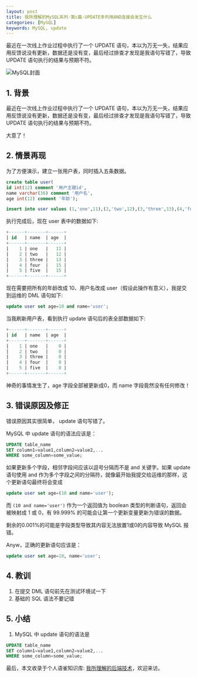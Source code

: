 ```yaml
---
layout: post
title: 我所理解的MySQL系列·第c篇·UPDATE多列用AND连接会发生什么
categories: [MySQL]
keywords: MySQL, update
---
```




最近在一次线上作业过程中执行了一个 UPDATE 语句，本以为万无一失，结果应用反馈说没有更新，数据还是没有变，最后经过排查才发现是我语句写错了，导致 UPDATE 语句执行的结果与预期不符。



![MySQL封面](https://cdn.jsdelivr.net/gh/Planeswalker23/image-storage@master/mysql/a/MySQL封面.9nsh6ylywow.jpg)



## 1. 背景

最近在一次线上作业过程中执行了一个 UPDATE 语句，本以为万无一失，结果应用反馈说没有更新，数据还是没有变，最后经过排查才发现是我语句写错了，导致 UPDATE 语句执行的结果与预期不符。

大意了！



## 2. 情景再现


为了方便演示，建立一张用户表，同时插入五条数据。


```sql
create table user(
id int(12) comment '用户主键id',
name varchar(36) comment '用户名',
age int(12) comment '年龄');

insert into user values (1,'one',11),(2,'two',12),(3,'three',13),(4,'four',15),(5,'five',15);
```


执行完成后，现在 user 表中的数据如下:


```sql
+------+-------+------+
| id   | name  | age  |
+------+-------+------+
|    1 | one   |   11 |
|    2 | two   |   12 |
|    3 | three |   13 |
|    4 | four  |   15 |
|    5 | five  |   15 |
+------+-------+------+
```


现在需要把所有的年龄改成 10、用户名改成 user（假设此操作有意义），我提交到运维的 DML 语句如下:


```sql
update user set age=10 and name='user';
```


当我刷新用户表，看到执行 update 语句后的表全部数据如下:


```sql
+------+-------+------+
| id   | name  | age  |
+------+-------+------+
|    1 | one   |    0 |
|    2 | two   |    0 |
|    3 | three |    0 |
|    4 | four  |    0 |
|    5 | five  |    0 |
+------+-------+------+
```


神奇的事情发生了，age 字段全部被更新成0，而 name 字段竟然没有任何修改！



## 3. 错误原因及修正

错误原因其实很简单， update 语句写错了。

MySQL 中 update 语句的语法应该是：

```sql
UPDATE table_name
SET column1=value1,column2=value2,...
WHERE some_column=some_value;
```

如果更新多个字段，相邻字段间应该以逗号分隔而不是 and 关键字。如果 update 语句使用 and 作为多个字段之间的分隔符，就像最开始我提交给运维的那样，这个更新语句最终将会变成


```sql
update user set age=(10 and name='user');
```

而 `(10 and name='user')` 作为一个返回值为 boolean 类型的判断语句，返回会被映射成 1 或 0，有 99.999% 的可能会让第一个更新变量更新为错误的数据。

剩余的0.001%的可能是字段类型导致其内容无法放置1或0的内容导致 MySQL 报错。


Anyw，正确的更新语句应该是：


```sql
update user set age=10, name='user';
```



## 4. 教训


1. 在提交 DML 语句前先在测试环境试一下
1. 基础的 SQL 语法不要记错




## 5. 小结


1. MySQL 中 update 语句的语法是

```sql
UPDATE table_name
SET column1=value1,column2=value2,...
WHERE some_column=some_value;
```

最后，本文收录于个人语雀知识库: [我所理解的后端技术](https://www.yuque.com/planeswalker/bankend)，欢迎来访。
